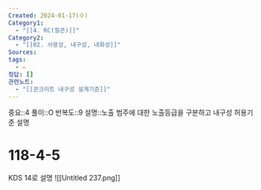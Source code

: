 ```yaml
---
Created: 2024-01-17(수)
Category1:
  - "[[4. RC(철콘)]]"
Category2:
  - "[[02. 사용성, 내구성, 내화성]]"
Sources: 
tags:
  - ✏️
정답: []
관련노트:
  - "[[콘크리트 내구성 설계기준]]"
---
```

중요::4
풀이::O
반복도::9
설명::노출 범주에 대한 노출등급을 구분하고 내구성 허용기준 설명
# 118-4-5
KDS 14로 설명
![[Untitled 237.png]]